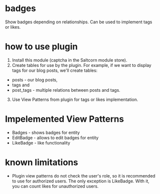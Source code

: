 # badges
 
Show badges depending on relationships. Can be used to implement tags or likes.

# how to use plugin

1. Install this module (captcha in the Saltcorn module store).
2. Create tables for use by the plugin. For example, if we want to display tags for our blog posts, we'll create tables:
* posts - our blog posts,
* tags and
* post_tags - multiple relations between posts and tags. 
3. Use View Patterns from plugin for tags or likes implementation.

# Impelemented View Patterns 

* Badges - shows badges for entity 
* EditBadge - allows to edit badges for entity
* LikeBadge - like functionality

# known limitations

* Plugin view patterns do not check the user's role, so it is recommended to use for authorized users.
The only exception is LikeBadge. With it, you can count likes for unauthorized users.




   
